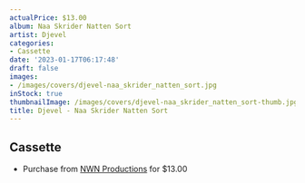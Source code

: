 ```yaml
---
actualPrice: $13.00
album: Naa Skrider Natten Sort
artist: Djevel
categories:
- Cassette
date: '2023-01-17T06:17:48'
draft: false
images:
- /images/covers/djevel-naa_skrider_natten_sort.jpg
inStock: true
thumbnailImage: /images/covers/djevel-naa_skrider_natten_sort-thumb.jpg
title: Djevel - Naa Skrider Natten Sort
---
```


## Cassette
* Purchase from [NWN Productions](http://shop.nwnprod.com/index.php?route=product/product&path=73&product_id=30680&sort=pd.name&order=ASC) for $13.00
